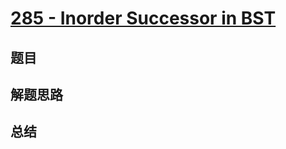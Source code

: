 # [285 - Inorder Successor in BST](https://leetcode.com/problems/inorder-successor-in-bst/)

## 题目


## 解题思路


## 总结


